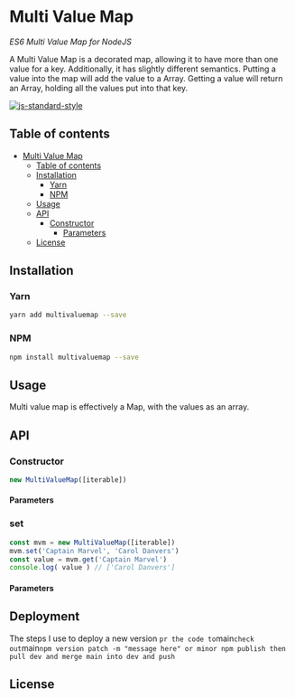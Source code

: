 
# Multi Value Map
_ES6 Multi Value Map for NodeJS_

A Multi Value Map is a decorated map, allowing it to have more than one value for a key.
Additionally, it has slightly different semantics. Putting a value into the map will add the value to a Array. Getting a value will return an Array, holding all the values put into that key.

[![js-standard-style](https://img.shields.io/badge/code%20style-standard-brightgreen.svg)](http://standardjs.com)

## Table of contents

- [Multi Value Map](#multi-value-map)
  * [Table of contents](#table-of-contents)
  * [Installation](#installation)
    + [Yarn](#yarn)
    + [NPM](#npm)
  * [Usage](#usage)
  * [API](#api)
    + [Constructor](#constructor)
      - [Parameters](#parameters)
  * [License](#license)

## Installation

### Yarn

```bash
yarn add multivaluemap --save
```

### NPM

```bash
npm install multivaluemap --save
```

## Usage

Multi value map is effectively a Map, with the values as an array.

## API

### Constructor

```javascript
new MultiValueMap([iterable])
```

#### Parameters

### set

```javascript
const mvm = new MultiValueMap([iterable])
mvm.set('Captain Marvel', 'Carol Danvers')
const value = mvm.get('Captain Marvel')
console.log( value ) // ['Carol Danvers']

```

#### Parameters

## Deployment

The steps I use to deploy a new version
`
pr the code to `main`
check out `main`
npm version patch -m "message here" or minor
npm publish
then pull dev
and merge main into dev and push
`

## License
